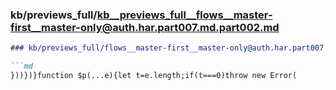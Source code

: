 ### kb/previews_full/kb__previews_full__flows__master-first__master-only@auth.har.part007.md.part002.md

```md
### kb/previews_full/flows__master-first__master-only@auth.har.part007.md (part 002)

```md
}))})}function $p(...e){let t=e.length;if(t===0)throw new Error(
```

```

```
